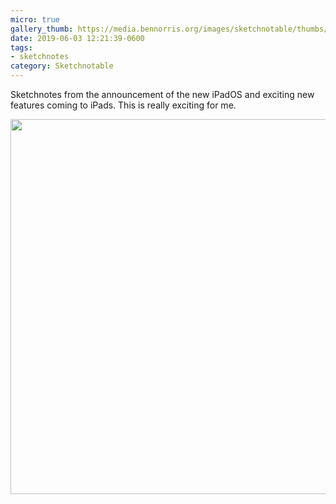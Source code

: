 ```yaml
---
micro: true
gallery_thumb: https://media.bennorris.org/images/sketchnotable/thumbs/wwdc-2019-ipad.jpg
date: 2019-06-03 12:21:39-0600
tags:
- sketchnotes
category: Sketchnotable
---
```


Sketchnotes from the announcement of the new iPadOS and exciting new features coming to iPads. This is really exciting for me.

<img src="https://media.bennorris.org/images/sketchnotable/wwdc-2019/wwdc-2019-ipad.jpg" width="600" height="600" alt="" />